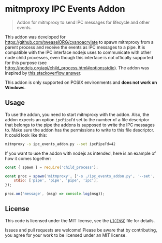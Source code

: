 # mitmproxy IPC Events Addon

> Addon for mitmproxy to send IPC messages for lifecycle and other events.

This addon was developed for <https://github.com/tweaselORG/cyanoacrylate> to spawn mitmproxy from a parent process and receive the events as IPC messages to a pipe. It is compatible with the IPC interface nodejs uses to communicate with other node child processes, even though this interface is not offically supported for this purpose (see <https://nodejs.org/api/child_process.html#optionsstdio>). The addon was inspired by [this stackoverflow answer](https://stackoverflow.com/a/23854353).

This addon is only supported on POSIX environments and **does not work on Windows**.

## Usage

To use the addon, you need to start mitmproxy with the addon. Also, the addon expects an option `ipcPipeFd` set to the number of a file descriptor that belongs to the pipe the addons is supposed to write the IPC messages to. Make sure the addon has the permissions to write to this file descriptor. It could look like this:

```zsh
mitmproxy -s ipc_events_addon.py --set ipcPipeFd=42
```

If you want to use the addon with nodejs as intended, here is an example of how it comes together:

```js
const { spawn } = require('child_process');

const proc = spawn('mitmproxy', ['-s ./ipc_events_addon.py', '--set', 'ipcPipeFd=3'], {
    stdio: ['pipe', 'pipe', 'pipe', 'ipc'],
});

proc.on('message', (msg) => console.log(msg));
```

## License

This code is licensed under the MIT license, see the [`LICENSE`](LICENSE) file for details.

Issues and pull requests are welcome! Please be aware that by contributing, you agree for your work to be licensed under an MIT license.
